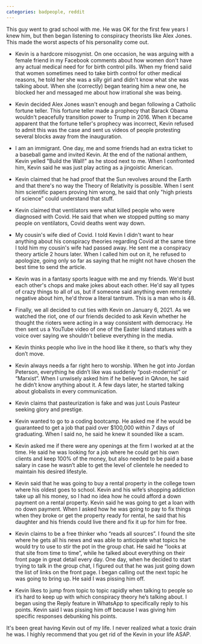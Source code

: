 ```yaml
---
categories: badpeople, reddit
---
```


This guy went to grad school with me. He was OK for the first few years I knew him, but then began listening to conspiracy theorists like Alex Jones. This made the worst aspects of his personality come out.

*   Kevin is a hardcore misogynist. On one occasion, he was arguing with a female friend in my Facebook comments about how women don't have any actual medical need for for birth control pills. When my friend saiid that women sometimes need to take birth control for other medical reasons, he told her she was a silly girl and didn't know what she was talking about. When she (correctly) began tearing him a new one, he blocked her and messaged me about how irrational she was being.

*   Kevin decided Alex Jones wasn't enough and began following a Catholic fortune teller. This fortune teller made a prophecy that Barack Obama wouldn't peacefully transition power to Trump in 2016. When it became apparent that the fortune teller's prophecy was incorrect, Kevin refused to admit this was the case and sent us videos of people protesting several blocks away from the inauguration.

*   I am an immigrant. One day, me and some friends had an extra ticket to a baseball game and invited Kevin. At the end of the national anthem, Kevin yelled "Build the Wall!" as he stood next to me. When I confronted him, Kevin said he was just play acting as a jingoistic American.

*   Kevin claimed that he had proof that the Sun revolves around the Earth and that there's no way the Theory of Relativity is possible. When I sent him scientific papers proving him wrong, he said that only "high priests of science" could understand that stuff.

*   Kevin claimed that ventilators were what killed people who were diagnosed with Covid. He said that when we stopped putting so many people on ventilators, Covid deaths went way down.

*   My cousin's wife died of Covid. I told Kevin I didn't want to hear anything about his conspiracy theories regarding Covid at the same time I told him my cousin's wife had passed away. He sent me a conspiracy theory article 2 hours later. When I called him out on it, he refused to apologize, going only so far as saying that he might not have chosen the best time to send the article.

*   Kevin was in a fantasy sports league with me and my friends. We'd bust each other's chops and make jokes about each other. He'd say all types of crazy things to all of us, but if someone said anything even remotely negative about him, he'd throw a literal tantrum. This is a man who is 48.

*   Finally, we all decided to cut ties with Kevin on January 6, 2021. As we watched the riot, one of our friends decided to ask Kevin whether he thought the rioters were acting in a way consistent with democracy. He then sent us a YouTube video of one of the Easter Island statues with a voice over saying we shouldn't believe everything in the media.

*   Kevin thinks people who live in the hood like it there, so that’s why they don’t move.

*   Kevin always needs a far right hero to worship. When he got into Jordan Peterson, everything he didn’t like was suddenly “post-modernist” or “Marxist”. When I unwisely asked him if he believed in QAnon, he said he didn’t know anything about it. A few days later, he started talking about globalists in every communication.

*   Kevin claims that pasteurization is fake and was just Louis Pasteur seeking glory and prestige.

*   Kevin wanted to go to a coding bootcamp. He asked me if he would be guaranteed to get a job that paid over $100,000 within 7 days of graduating. When I said no, he said he knew it sounded like a scam.

*   Kevin asked me if there were any openings at the firm I worked at at the time. He said he was looking for a job where he could get his own clients and keep 100% of the money, but also needed to be paid a base salary in case he wasn’t able to get the level of clientele he needed to maintain his desired lifestyle.

*   Kevin said that he was going to buy a rental property in the college town where his oldest goes to school. Kevin and his wife’s shopping addiction take up all his money, so I had no idea how he could afford a down payment on a rental property. Kevin said he was going to get a loan with no down payment. When I asked how he was going to pay to fix things when they broke or get the property ready for rental, he said that his daughter and his friends could live there and fix it up for him for free.

*   Kevin claims to be a free thinker who “reads all sources”. I found the site where he gets all his news and was able to anticipate what topics he would try to use to stir the pot in the group chat. He said he “looks at that site from time to time”, while he talked about everything on their front page in great detail every day. One day, when he decided to start trying to talk in the group chat, I figured out that he was just going down the list of links on the front page. I began calling out the next topic he was going to bring up. He said I was pissing him off.

*   Kevin likes to jump from topic to topic rapidly when talking to people so it’s hard to keep up with which conspiracy theory he’s talking about. I began using the Reply feature in WhatsApp to specifically reply to his points. Kevin said I was pissing him off because I was giving him specific responses debunking his points.

It's been great having Kevin out of my life. I never realized what a toxic drain he was. I highly recommend that you get rid of the Kevin in your life ASAP.
